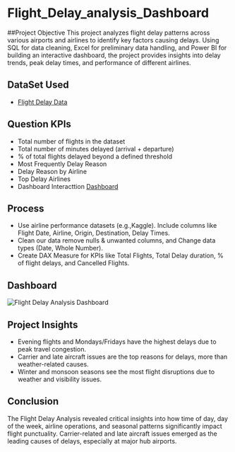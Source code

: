 # Flight_Delay_analysis_Dashboard

##Project Objective
This project analyzes flight delay patterns across various airports and airlines to identify key factors causing delays. Using SQL for data cleaning, Excel for preliminary data handling, and Power BI for building an interactive dashboard, the project provides insights into delay trends, peak delay times, and performance of different airlines.

## DataSet Used
- <a href="https://github.com/VishalMakwana1833/Flight_Delay_analysis_Dashboard/blob/main/Flight_delay_cleaned.zip">Flight Delay Data</a>

## Question KPIs
- Total number of flights in the dataset
- Total number of minutes delayed (arrival + departure)
- % of total flights delayed beyond a defined threshold
- Most Frequently Delay Reason
- Delay Reason by Airline
- Top Delay Airlines
- Dashboard Interacttion <a href= "https://github.com/VishalMakwana1833/Flight_Delay_analysis_Dashboard/blob/main/Flight%20Delay%20Analysis%20Dashboard.jpg">Dashboard</a>

## Process
- Use airline performance datasets (e.g.,Kaggle). Include columns like Flight Date, Airline, Origin, Destination, Delay Times.
- Clean our data remove nulls & unwanted columns, and Change data types (Date, Whole Number).
- Create DAX Measure for KPIs like Total Flights, Total Delay duration, % of flight delays, and Cancelled Flights.

## Dashboard
![Flight Delay Analysis Dashboard](https://github.com/user-attachments/assets/84681d61-3ee8-4ef1-8bd6-c74c84072b35)

## Project Insights
- Evening flights and Mondays/Fridays have the highest delays due to peak travel congestion.
- Carrier and late aircraft issues are the top reasons for delays, more than weather-related causes.
- Winter and monsoon seasons see the most flight disruptions due to weather and visibility issues.

## Conclusion
The Flight Delay Analysis revealed critical insights into how time of day, day of the week, airline operations, and seasonal patterns significantly impact flight punctuality. Carrier-related and late aircraft issues emerged as the leading causes of delays, especially at major hub airports.

